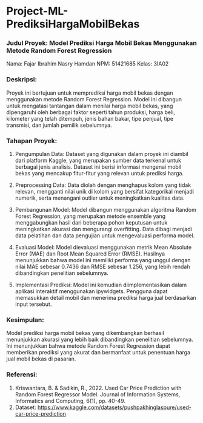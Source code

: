 # Project-ML-PrediksiHargaMobilBekas

### Judul Proyek: Model Prediksi Harga Mobil Bekas Menggunakan Metode Random Forest Regression
Nama: Fajar Ibrahim Nasry Hamdan
NPM: 51421685
Kelas: 3IA02

### Deskripsi:
Proyek ini bertujuan untuk memprediksi harga mobil bekas dengan menggunakan metode Random Forest Regression. Model ini dibangun untuk mengatasi tantangan dalam menilai harga mobil bekas, yang dipengaruhi oleh berbagai faktor seperti tahun produksi, harga beli, kilometer yang telah ditempuh, jenis bahan bakar, tipe penjual, tipe transmisi, dan jumlah pemilik sebelumnya.

### Tahapan Proyek:

1. Pengumpulan Data:
Dataset yang digunakan dalam proyek ini diambil dari platform Kaggle, yang merupakan sumber data terkenal untuk berbagai jenis analisis. Dataset ini berisi informasi mengenai mobil bekas yang mencakup fitur-fitur yang relevan untuk prediksi harga.

2. Preprocessing Data:
Data diolah dengan menghapus kolom yang tidak relevan, mengganti nilai unik di kolom yang bersifat kategorikal menjadi numerik, serta menangani outlier untuk meningkatkan kualitas data.

3. Pembangunan Model:
Model dibangun menggunakan algoritma Random Forest Regression, yang merupakan metode ensemble yang menggabungkan hasil dari beberapa pohon keputusan untuk meningkatkan akurasi dan mengurangi overfitting. Data dibagi menjadi data pelatihan dan data pengujian untuk mengevaluasi performa model.

4. Evaluasi Model:
Model dievaluasi menggunakan metrik Mean Absolute Error (MAE) dan Root Mean Squared Error (RMSE). Hasilnya menunjukkan bahwa model ini memiliki performa yang unggul dengan nilai MAE sebesar 0.7436 dan RMSE sebesar 1.256, yang lebih rendah dibandingkan penelitian sebelumnya.

5. Implementasi Prediksi:
Model ini kemudian diimplementasikan dalam aplikasi interaktif menggunakan ipywidgets. Pengguna dapat memasukkan detail mobil dan menerima prediksi harga jual berdasarkan input tersebut.

### Kesimpulan:
Model prediksi harga mobil bekas yang dikembangkan berhasil menunjukkan akurasi yang lebih baik dibandingkan penelitian sebelumnya. Ini menunjukkan bahwa metode Random Forest Regression dapat memberikan prediksi yang akurat dan bermanfaat untuk penentuan harga jual mobil bekas di pasaran.

### Referensi:
1. Kriswantara, B. & Sadikin, R., 2022. Used Car Price Prediction with Random Forest Regressor Model. Journal of Information Systems, Informatics and Computing, 6(1), pp. 40-49.
2. Dataset: https://www.kaggle.com/datasets/pushpakhinglaspure/used-car-price-prediction
